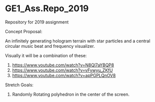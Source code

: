# GE1_Ass.Repo_2019
 Repository for 2019 assignment


Concept Proposal:

An infinitely generating hologram terrain with star particles and a central circular music beat and frequency visualizer.

Visually it will be a combination of these: 
1. https://www.youtube.com/watch?v=N8Ql7aYBQP8
2. https://www.youtube.com/watch?v=vFvwyu_ZKfU
3. https://www.youtube.com/watch?v=apPGPLQnOV8

Stretch Goals: 
1. Randomly Rotating polyhedron in the center of the screen.